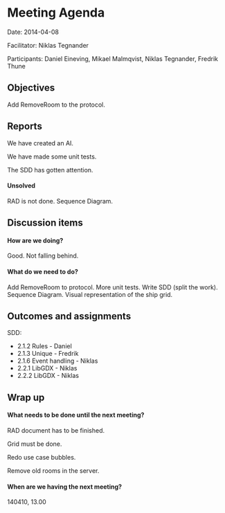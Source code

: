 # Meeting Agenda

Date: 2014-04-08

Facilitator: Niklas Tegnander

Participants: Daniel Eineving, Mikael Malmqvist, Niklas Tegnander, Fredrik Thune

## Objectives
Add RemoveRoom to the protocol.

## Reports
We have created an AI.

We have made some unit tests.

The SDD has gotten attention.

#### Unsolved
RAD is not done.
Sequence Diagram.

## Discussion items

#### How are we doing?
Good. Not falling behind.

#### What do we need to do?
Add RemoveRoom to protocol.
More unit tests.
Write SDD (split the work).
Sequence Diagram.
Visual representation of the ship grid.

## Outcomes and assignments
SDD:

* 2.1.2 Rules - Daniel
* 2.1.3 Unique - Fredrik
* 2.1.6 Event handling - Niklas
* 2.2.1 LibGDX - Niklas
* 2.2.2 LibGDX - Niklas

## Wrap up 

#### What needs to be done until the next meeting?
RAD document has to be finished.

Grid must be done.

Redo use case bubbles.

Remove old rooms in the server.

#### When are we having the next meeting?
140410, 13.00
